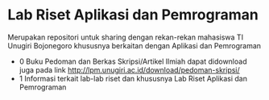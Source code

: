 # Lab Riset Aplikasi dan Pemrograman
Merupakan repositori untuk sharing dengan rekan-rekan mahasiswa TI Unugiri Bojonegoro khususnya berkaitan dengan Aplikasi dan Pemrograman


- 0 Buku Pedoman dan Berkas Skripsi/Artikel Ilmiah dapat didownload juga pada link http://lpm.unugiri.ac.id/download/pedoman-skripsi/
- 1 Informasi terkait lab-lab riset dan khususnya Lab Riset Aplikasi dan Pemrograman
